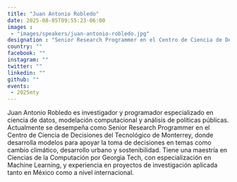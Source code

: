 ```yaml
---
title: "Juan Antonio Robledo"
date: 2025-08-05T09:55:23-06:00
images : 
 - "images/speakers/juan-antonio-robledo.jpg"
designation : "Senior Research Programmer en el Centro de Ciencia de Decisiones de la Escuela de Gobierno y Transformación Pública del TEC"
country: ""
facebook: ""
instagram: ""
twitter: ""
linkedin: ""
github: ""
events: 
 - 2025mty
---
```


Juan Antonio Robledo es investigador y programador especializado en ciencia de datos, modelación computacional y análisis de políticas públicas. Actualmente se desempeña como Senior Research Programmer en el Centro de Ciencia de Decisiones del Tecnológico de Monterrey, donde desarrolla modelos para apoyar la toma de decisiones en temas como cambio climático, desarrollo urbano y sostenibilidad. Tiene una maestría en Ciencias de la Computación por Georgia Tech, con especialización en Machine Learning, y experiencia en proyectos de investigación aplicada tanto en México como a nivel internacional.